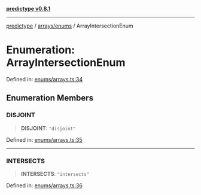 [**predictype v0.8.1**](../../../README.md)

***

[predictype](../../../modules.md) / [arrays/enums](../README.md) / ArrayIntersectionEnum

# Enumeration: ArrayIntersectionEnum

Defined in: [enums/arrays.ts:34](https://github.com/maduhaime/predictype/blob/2310adbaccb6fbc00cdab8e345e79bd5b09e40f5/src/enums/arrays.ts#L34)

## Enumeration Members

### DISJOINT

> **DISJOINT**: `"disjoint"`

Defined in: [enums/arrays.ts:35](https://github.com/maduhaime/predictype/blob/2310adbaccb6fbc00cdab8e345e79bd5b09e40f5/src/enums/arrays.ts#L35)

***

### INTERSECTS

> **INTERSECTS**: `"intersects"`

Defined in: [enums/arrays.ts:36](https://github.com/maduhaime/predictype/blob/2310adbaccb6fbc00cdab8e345e79bd5b09e40f5/src/enums/arrays.ts#L36)
